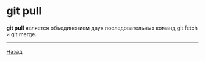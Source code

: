 # git pull

**git pull** является объединением двух последовательных команд git fetch и git merge.
   
---

[Назад](Page7.md)